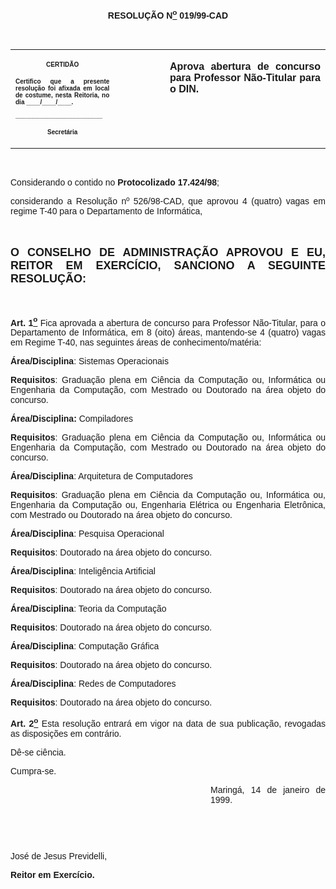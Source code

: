 <BODY LINK="#0000ff" VLINK="#800080">

<B><FONT FACE="Arial"><P ALIGN="CENTER">RESOLU&Ccedil;&Atilde;O N<U><SUP>o</U></SUP> 019/99-CAD</P>
<P ALIGN="JUSTIFY">&nbsp;</P></B></FONT>
<TABLE CELLSPACING=0 BORDER=0 CELLPADDING=7 WIDTH=596>
<TR><TD WIDTH="33%" VALIGN="TOP">
<P ALIGN="CENTER"><B><FONT FACE="Arial" SIZE=1>CERTID&Atilde;O</P>
<P ALIGN="JUSTIFY">Certifico que a presente resolu&ccedil;&atilde;o foi afixada em local de costume, nesta Reitoria, no dia ____/____/____.</P>
<P ALIGN="JUSTIFY">_________________________</P>
<P ALIGN="CENTER">Secret&aacute;ria</B></FONT></TD>
<TD WIDTH="16%" VALIGN="TOP">
<P>&nbsp;</TD>
<TD WIDTH="51%" VALIGN="TOP">
<B><FONT FACE="Arial"><P ALIGN="JUSTIFY">Aprova abertura de concurso para Professor N&atilde;o-Titular para o DIN.</B></FONT></TD>
</TR>
</TABLE>

<FONT FACE="Arial"><P ALIGN="JUSTIFY">&nbsp;</P>
<P ALIGN="JUSTIFY">&#9;Considerando o contido no <B>Protocolizado 17.424/98</B>; </P>
<P ALIGN="JUSTIFY">considerando a Resolu&ccedil;&atilde;o nº 526/98-CAD, que aprovou 4 (quatro) vagas em regime T-40 para o Departamento de Inform&aacute;tica, </P>
<B><P ALIGN="JUSTIFY">&nbsp;</P>
</FONT><FONT FACE="Arial" SIZE=4><P ALIGN="JUSTIFY">O CONSELHO DE ADMINISTRA&Ccedil;&Atilde;O APROVOU E EU, REITOR EM EXERC&Iacute;CIO, SANCIONO A SEGUINTE RESOLU&Ccedil;&Atilde;O:</P>
</FONT><FONT FACE="Arial"><P ALIGN="JUSTIFY">&nbsp;</P>
</B><P ALIGN="JUSTIFY">&#9;<B>Art. 1<U><SUP>o</U></SUP> </B>Fica aprovada a abertura de concurso para Professor N&atilde;o-Titular, para o Departamento de Inform&aacute;tica, em 8 (oito) &aacute;reas, mantendo-se 4 (quatro) vagas em Regime T-40, nas seguintes &aacute;reas de conhecimento/mat&eacute;ria: </P>
<B><P ALIGN="JUSTIFY">&Aacute;rea/Disciplina</B>: Sistemas Operacionais</P>
<B><P ALIGN="JUSTIFY">Requisitos</B>: Gradua&ccedil;&atilde;o plena em Ci&ecirc;ncia da Computa&ccedil;&atilde;o ou, Inform&aacute;tica ou Engenharia da Computa&ccedil;&atilde;o, com Mestrado ou Doutorado na &aacute;rea objeto do concurso.</P>
<B><P ALIGN="JUSTIFY">&Aacute;rea/Disciplina: </B>Compiladores</P>
<B><P ALIGN="JUSTIFY">Requisitos</B>: Gradua&ccedil;&atilde;o plena em Ci&ecirc;ncia da Computa&ccedil;&atilde;o ou, Inform&aacute;tica ou Engenharia da Computa&ccedil;&atilde;o, com Mestrado ou Doutorado na &aacute;rea objeto do concurso.</P>
<B><P ALIGN="JUSTIFY">&Aacute;rea/Disciplina</B>: Arquitetura de Computadores</P>
<B><P ALIGN="JUSTIFY">Requisitos</B>: Gradua&ccedil;&atilde;o plena em Ci&ecirc;ncia da Computa&ccedil;&atilde;o ou, Inform&aacute;tica ou, Engenharia da Computa&ccedil;&atilde;o ou, Engenharia El&eacute;trica ou Engenharia Eletr&ocirc;nica, com Mestrado ou Doutorado na &aacute;rea objeto do concurso.</P>
<B><P ALIGN="JUSTIFY">&Aacute;rea/Disciplina</B>: Pesquisa Operacional</P>
<B><P ALIGN="JUSTIFY">Requisitos</B>: Doutorado na &aacute;rea objeto do concurso.</P>
<B><P ALIGN="JUSTIFY">&Aacute;rea/Disciplina</B>: Intelig&ecirc;ncia Artificial</P>
<B><P ALIGN="JUSTIFY">Requisitos</B>: Doutorado na &aacute;rea objeto do concurso. </P>
<B><P ALIGN="JUSTIFY">&Aacute;rea/Disciplina</B>: Teoria da Computa&ccedil;&atilde;o</P>
<B><P ALIGN="JUSTIFY">Requisitos</B>: Doutorado na &aacute;rea objeto do concurso.</P>
<B><P ALIGN="JUSTIFY">&Aacute;rea/Disciplina</B>: Computa&ccedil;&atilde;o Gr&aacute;fica</P>
<B><P ALIGN="JUSTIFY">Requisitos</B>: Doutorado na &aacute;rea objeto do concurso.</P>
<B><P ALIGN="JUSTIFY">&Aacute;rea/Disciplina</B>: Redes de Computadores</P>
<B><P ALIGN="JUSTIFY">Requisitos</B>: Doutorado na &aacute;rea objeto do concurso.</P>
<B><P ALIGN="JUSTIFY">&#9;Art. 2<U><SUP>o</U></SUP> </B>Esta resolu&ccedil;&atilde;o entrar&aacute; em vigor na data de sua publica&ccedil;&atilde;o, revogadas as disposi&ccedil;&otilde;es em contr&aacute;rio.</P>
<P ALIGN="JUSTIFY">&#9;D&ecirc;-se ci&ecirc;ncia.</P>
<P ALIGN="JUSTIFY">&#9;Cumpra-se.</P>
<P ALIGN="JUSTIFY">&#9;&#9;&#9;&#9;&#9;</P><DIR>
<DIR>
<DIR>
<DIR>
<DIR>
<DIR>
<DIR>
<DIR>

<P ALIGN="JUSTIFY">&#9;Maring&aacute;, 14 de janeiro de 1999.</P>
<P ALIGN="JUSTIFY">&nbsp;</P>
<P ALIGN="JUSTIFY">&nbsp;</P></DIR>
</DIR>
</DIR>
</DIR>
</DIR>
</DIR>
</DIR>
</DIR>

<P ALIGN="JUSTIFY">&#9;&#9;&#9;&#9;&#9;&#9;Jos&eacute; de Jesus Previdelli,</P>
<P ALIGN="JUSTIFY">&#9;&#9;&#9;&#9;&#9;&#9;<B>Reitor em Exerc&iacute;cio.</P></B></FONT></BODY>

